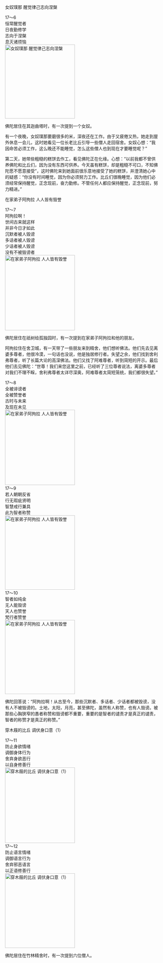 女奴璞那 醒觉律己志向涅槃

<div class="e2">
<div>
17～6<br>
 恒常醒觉者<br>
 日夜勤修学<br>
 志向于涅槃<br>
 息灭诸烦恼
</div>
<img src="images/fjj-68-1.jpg" width="230" height="244" alt="女奴璞那 醒觉律己志向涅槃"/>
</div>

佛陀居住在其迦曲塔时，有一次提到一个女奴。

有一个夜晚，女奴璞那要磨很多的米，深夜还在工作。由于又疲倦又热，她走到屋外休息一会儿，这时她看见一位长老比丘引导一些僧人走回宿舍。女奴心想：“我因命苦必须工作，这么晚还不能睡觉，怎么这些僧人也到现在才要睡觉呢？”

第二天，她带些粗糙的糕饼去作工，看见佛陀正在化缘。心想：“以前我都不曾供养佛陀和比丘们，因为没有东西可供养。今天虽有糕饼，却是粗糙不可口，不知佛陀愿不愿意接受”，这时佛陀来到她面前很乐意地接受了她的糕饼，并澄清她心中的疑惑：“你没有时间睡觉，因为你必须努力工作。比丘们很晚睡觉，因为他们必须经常保持醒觉，正念现前，奋力勤修。不管任何人都应保持醒觉，正念现前，努力精进。”

在家弟子阿拘拉 人人皆有毁誉

<div class="e2">
<div>
17～7<br>
 阿拘拉啊！<br>
 世间古来就这样<br>
 并非今日才如此<br>
 沉默者被人毁谤<br>
 多话者被人毁谤<br>
 少话者被人毁谤<br>
 没有不被毁谤者
</div>
<img src="images/fjj-68-2.jpg" width="230" height="248" alt="在家弟子阿拘拉 人人皆有毁誉"/>
</div>

佛陀居住在祇树给孤独园时，有一次提到在家弟子阿拘拉和他的朋友。

阿拘拉住在舍卫城，有一天带了一些朋友来到精舍，他们想听佛法。他们先去见离婆多尊者，他很冷漠，一句话也没说，他是独居修行者。失望之余，他们找到舍利弗尊者，听了长篇大论的高深佛法。他们又找了阿难尊者，听到简短的开示。最后他们去见佛陀：“世尊！我们来您这里之前，已经听了三位尊者说法，离婆多尊者对我们不理不睬，舍利弗尊者太详尽深奥，阿难尊者太简短笼统，我们都很失望。”

<div class="e2">
<div>
17～8<br>
 全被诽谤者<br>
 全被赞誉者<br>
 古时与未来<br>
 及现在未见
</div>
<img src="images/fjj-68-3.jpg" width="230" height="248" alt="在家弟子阿拘拉 人人皆有毁誉"/>
</div>

<div class="e2">
<div>
17～9<br>
 若人朝朝反省<br>
 行无瑕疵贤明<br>
 智慧戒行兼具<br>
 此为智者称赞
</div>
<img src="images/fjj-68-4.jpg" width="230" height="245" alt="在家弟子阿拘拉 人人皆有毁誉"/>
</div>

<div class="e2">
<div>
17～10<br>
 智者如纯金<br>
 无人能毁谤<br>
 天人也赞誉<br>
 梵行者赞誉
</div>
<img src="images/fjj-68-5.jpg" width="230" height="244" alt="在家弟子阿拘拉 人人皆有毁誉"/>
</div>

佛陀回答说：“阿拘拉啊！从古至今，那些沉默者、多话者、少话者都被毁谤，没有人不被毁谤的。土地，太阳，月亮，甚至佛陀，虽然有人称赞，也有人毁谤。被那些心胸狭窄的愚者称赞和毁谤都不重要，重要的是智者的谴责才是真正的谴责，智者的称赞才是真正的称赞。”

穿木屐的比丘 调伏身口意（1）

<div class="e2">
<div>
17～11<br>
 防止身欲情绪<br>
 调御身体行为<br>
 舍弃身欲恶行<br>
 以自身修善行
</div>
<img src="images/fjj-68-6.jpg" width="230" height="249" alt="穿木屐的比丘 调伏身口意（1）"/>
</div>

<div class="e2">
<div>
17～12<br>
 防止语言情绪<br>
 调御语言行为<br>
 舍弃邪恶语言<br>
 以正语修善行
</div>
<img src="images/fjj-68-7.jpg" width="230" height="246" alt="穿木屐的比丘 调伏身口意（1）"/>
</div>

佛陀居住在竹林精舍时，有一次提到六位僧人。

